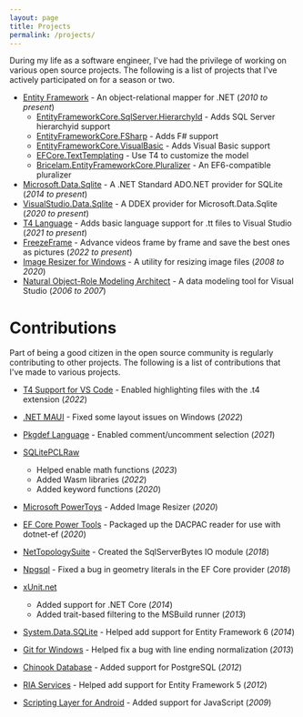 ```yaml
---
layout: page
title: Projects
permalink: /projects/
---
```


During my life as a software engineer, I've had the privilege of working on various open source projects. The following
is a list of projects that I've actively participated on for a season or two.

* [Entity Framework][2] - An object-relational mapper for .NET (*2010 to present*)
  * [EntityFrameworkCore.SqlServer.HierarchyId][14] - Adds SQL Server hierarchyid support
  * [EntityFrameworkCore.FSharp][15] - Adds F# support
  * [EntityFrameworkCore.VisualBasic][16] - Adds Visual Basic support
  * [EFCore.TextTemplating][17] - Use T4 to customize the model
  * [Bricelam.EntityFrameworkCore.Pluralizer][18] - An EF6-compatible pluralizer
* [Microsoft.Data.Sqlite][2] - A .NET Standard ADO.NET provider for SQLite (*2014 to present*)
* [VisualStudio.Data.Sqlite][23] - A DDEX provider for Microsoft.Data.Sqlite (*2020 to present*)
* [T4 Language][21] - Adds basic language support for .tt files to Visual Studio (*2021 to present*)
* [FreezeFrame][25] - Advance videos frame by frame and save the best ones as pictures (*2022 to present*)
* [Image Resizer for Windows][3] - A utility for resizing image files (*2008 to 2020*)
* [Natural Object-Role Modeling Architect][4] - A data modeling tool for Visual Studio (*2006 to 2007*)

Contributions
=============
Part of being a good citizen in the open source community is regularly contributing to other projects. The following is
a list of contributions that I've made to various projects.

* [T4 Support for VS Code][24] - Enabled highlighting files with the .t4 extension (*2022*)
* [.NET MAUI][22] - Fixed some layout issues on Windows (*2022*)
* [Pkgdef Language][19] - Enabled comment/uncomment selection (*2021*)
* [SQLitePCLRaw][20]
  * Helped enable math functions (*2023*)
  * Added Wasm libraries (*2022*)
  * Added keyword functions (*2020*)
* [Microsoft PowerToys][13] - Added Image Resizer (*2020*)
* [EF Core Power Tools][1] - Packaged up the DACPAC reader for use with dotnet-ef (*2020*)
* [NetTopologySuite][11] - Created the SqlServerBytes IO module (*2018*)
* [Npgsql][12] - Fixed a bug in geometry literals in the EF Core provider (*2018*)
* [xUnit.net][5]
  * Added support for .NET Core (*2014*)
  * Added trait-based filtering to the MSBuild runner (*2013*)
* [System.Data.SQLite][6] - Helped add support for Entity Framework 6 (*2014*)
* [Git for Windows][7] - Helped fix a bug with line ending normalization (*2013*)
* [Chinook Database][8] - Added support for PostgreSQL (*2012*)
* [RIA Services][9] - Helped add support for Entity Framework 5 (*2012*)
* [Scripting Layer for Android][10] - Added support for JavaScript (*2009*)


  [1]: https://github.com/ErikEJ/EFCorePowerTools
  [2]: https://github.com/dotnet/efcore
  [3]: https://github.com/bricelam/ImageResizer
  [4]: https://github.com/ormsolutions/NORMA
  [5]: https://github.com/xunit/xunit
  [6]: https://system.data.sqlite.org
  [7]: https://github.com/git-for-windows/git
  [8]: https://github.com/lerocha/chinook-database
  [9]: https://github.com/OpenRIAServices
  [10]: https://github.com/damonkohler/sl4a
  [11]: https://github.com/NetTopologySuite
  [12]: https://github.com/npgsql
  [13]: https://github.com/microsoft/PowerToys
  [14]: https://github.com/efcore/EFCore.SqlServer.HierarchyId
  [15]: https://github.com/efcore/EFCore.FSharp
  [16]: https://github.com/efcore/EFCore.VisualBasic
  [17]: https://github.com/bricelam/EFCore.TextTemplating
  [18]: https://github.com/bricelam/EFCore.Pluralizer
  [19]: https://github.com/madskristensen/PkgdefLanguage
  [20]: https://github.com/ericsink/SQLitePCL.raw
  [21]: https://github.com/bricelam/T4Language
  [22]: https://github.com/dotnet/maui
  [23]: https://github.com/bricelam/VS.Data.Sqlite
  [24]: https://github.com/zbecknell/t4-support
  [25]: https://github.com/bricelam/FreezeFrame
